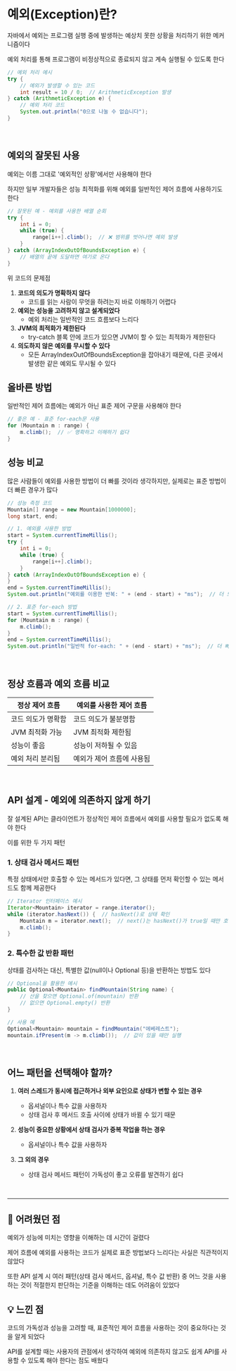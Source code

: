 # 예외(Exception)란?

자바에서 예외는 프로그램 실행 중에 발생하는 예상치 못한 상황을 처리하기 위한 메커니즘이다

예외 처리를 통해 프로그램이 비정상적으로 종료되지 않고 계속 실행될 수 있도록 한다

```java
// 예외 처리 예시
try {
    // 예외가 발생할 수 있는 코드
    int result = 10 / 0;  // ArithmeticException 발생
} catch (ArithmeticException e) {
    // 예외 처리 코드
    System.out.println("0으로 나눌 수 없습니다");
}
```

<br>

## 예외의 잘못된 사용

예외는 이름 그대로 '예외적인 상황'에서만 사용해야 한다

하지만 일부 개발자들은 성능 최적화를 위해 예외를 일반적인 제어 흐름에 사용하기도 한다

```java
// 잘못된 예 - 예외를 사용한 배열 순회
try {
    int i = 0;
    while (true) {
        range[i++].climb();  // ❌ 범위를 벗어나면 예외 발생
    }
} catch (ArrayIndexOutOfBoundsException e) {
    // 배열의 끝에 도달하면 여기로 온다
}
```

위 코드의 문제점

1. **코드의 의도가 명확하지 않다**
   - 코드를 읽는 사람이 무엇을 하려는지 바로 이해하기 어렵다
2. **예외는 성능을 고려하지 않고 설계되었다**
   - 예외 처리는 일반적인 코드 흐름보다 느리다
3. **JVM의 최적화가 제한된다**
   - try-catch 블록 안에 코드가 있으면 JVM이 할 수 있는 최적화가 제한된다
4. **의도하지 않은 예외를 무시할 수 있다**
   - 모든 ArrayIndexOutOfBoundsException을 잡아내기 때문에, 다른 곳에서 발생한 같은 예외도 무시될 수 있다

## 올바른 방법

일반적인 제어 흐름에는 예외가 아닌 표준 제어 구문을 사용해야 한다

```java
// 좋은 예 - 표준 for-each문 사용
for (Mountain m : range) {
    m.climb();  // ✅ 명확하고 이해하기 쉽다
}
```

## 성능 비교

많은 사람들이 예외를 사용한 방법이 더 빠를 것이라 생각하지만, 실제로는 표준 방법이 더 빠른 경우가 많다

```java
// 성능 측정 코드
Mountain[] range = new Mountain[1000000];
long start, end;

// 1. 예외를 사용한 방법
start = System.currentTimeMillis();
try {
    int i = 0;
    while (true) {
        range[i++].climb();
    }
} catch (ArrayIndexOutOfBoundsException e) {
}
end = System.currentTimeMillis();
System.out.println("예외를 이용한 반복: " + (end - start) + "ms");  // 더 느림

// 2. 표준 for-each 방법
start = System.currentTimeMillis();
for (Mountain m : range) {
    m.climb();
}
end = System.currentTimeMillis();
System.out.println("일반적 for-each: " + (end - start) + "ms");  // 더 빠름
```

<br>

## 정상 흐름과 예외 흐름 비교

| 정상 제어 흐름     | 예외를 사용한 제어 흐름   |
| ------------------ | ------------------------- |
| 코드 의도가 명확함 | 코드 의도가 불분명함      |
| JVM 최적화 가능    | JVM 최적화 제한됨         |
| 성능이 좋음        | 성능이 저하될 수 있음     |
| 예외 처리 분리됨   | 예외가 제어 흐름에 사용됨 |

<br>

## API 설계 - 예외에 의존하지 않게 하기

잘 설계된 API는 클라이언트가 정상적인 제어 흐름에서 예외를 사용할 필요가 없도록 해야 한다

이를 위한 두 가지 패턴

### 1. 상태 검사 메서드 패턴

특정 상태에서만 호출할 수 있는 메서드가 있다면, 그 상태를 먼저 확인할 수 있는 메서드도 함께 제공한다

```java
// Iterator 인터페이스 예시
Iterator<Mountain> iterator = range.iterator();
while (iterator.hasNext()) {  // hasNext()로 상태 확인
    Mountain m = iterator.next();  // next()는 hasNext()가 true일 때만 호출
    m.climb();
}
```

### 2. 특수한 값 반환 패턴

상태를 검사하는 대신, 특별한 값(null이나 Optional 등)을 반환하는 방법도 있다

```java
// Optional을 활용한 예시
public Optional<Mountain> findMountain(String name) {
    // 산을 찾으면 Optional.of(mountain) 반환
    // 없으면 Optional.empty() 반환
}

// 사용 예
Optional<Mountain> mountain = findMountain("에베레스트");
mountain.ifPresent(m -> m.climb());  // 값이 있을 때만 실행
```

<br>

## 어느 패턴을 선택해야 할까?

1. **여러 스레드가 동시에 접근하거나 외부 요인으로 상태가 변할 수 있는 경우**

   - 옵셔널이나 특수 값을 사용하자
   - 상태 검사 후 메서드 호출 사이에 상태가 바뀔 수 있기 때문

2. **성능이 중요한 상황에서 상태 검사가 중복 작업을 하는 경우**

   - 옵셔널이나 특수 값을 사용하자

3. **그 외의 경우**
   - 상태 검사 메서드 패턴이 가독성이 좋고 오류를 발견하기 쉽다

<br>

---

## 🧩 어려웠던 점

예외가 성능에 미치는 영향을 이해하는 데 시간이 걸렸다

제어 흐름에 예외를 사용하는 코드가 실제로 표준 방법보다 느리다는 사실은 직관적이지 않았다

또한 API 설계 시 여러 패턴(상태 검사 메서드, 옵셔널, 특수 값 반환) 중 어느 것을 사용하는 것이 적절한지 판단하는 기준을 이해하는 데도 어려움이 있었다

## 💡 느낀 점

코드의 가독성과 성능을 고려할 때, 표준적인 제어 흐름을 사용하는 것이 중요하다는 것을 알게 되었다

API를 설계할 때는 사용자의 관점에서 생각하여 예외에 의존하지 않고도 쉽게 API를 사용할 수 있도록 해야 한다는 점도 배웠다
